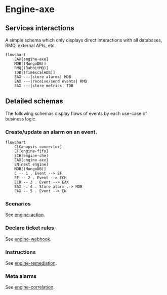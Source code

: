 # Engine-axe

## Services interactions

A simple schema which only displays direct interactions with all databases, RMQ, external APIs, etc.

```mermaid
flowchart
    EAX[engine-axe]
    MDB[(MongoDB)]
    RMQ[(RabbitMQ)]
    TDB[(TimescaleDB)]
    EAX ---|store alarms| MDB
    EAX ---|receive/send events| RMQ
    EAX ---|store metrics| TDB
```

## Detailed schemas

The following schemas display flows of events by each use-case of business logic.

### Create/update an alarm on an event.

```mermaid
flowchart
    C[Canopsis connector]
    EF[engine-fifo]
    ECH[engine-che]
    EAX[engine-axe]
    EN[next engine]
    MDB[(MongoDB)]
    C -- 1 . Event --> EF
    EF -- 2 . Event --> ECH
    ECH -- 3 . Event --> EAX
    EAX -. 4 . Store alarm .-> MDB
    EAX -- 5 . Event --> EN
```

### Scenarios

See [engine-action](./engine-action.md).

### Declare ticket rules

See [engine-webhook](./engine-webhook.md).

### Instructions

See [engine-remediation](./engine-remediation.md).

### Meta alarms

See [engine-correlation](./engine-correlation.md).
